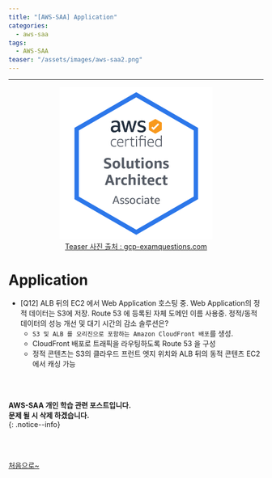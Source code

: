 ```yaml
---
title: "[AWS-SAA] Application"
categories:
  - aws-saa
tags:
  - AWS-SAA
teaser: "/assets/images/aws-saa2.png"
---
```

<!-- Created by Chae Seung Min - CarefreeLife
Visit my Programming blog: https://carefreelife98.github.io --> 
---

<div style="text-align: center;">
  <img src="/assets/images/aws-saa.png" alt="aws-saa_Procdess" width="60%" min-width="200px" itemprop="image"><br>
  <a href="https://www.gcp-examquestions.com/course/aws-certified-solutions-architect-associate-saa-c02-actual-exam/">Teaser 사진 출처 : gcp-examquestions.com</a>
</div>

# Application

- [Q12]
ALB 뒤의 EC2 에서 Web Application 호스팅 중.
Web Application의 정적 데이터는 S3에 저장.
Route 53 에 등록된 자체 도메인 이름 사용중.
정적/동적 데이터의 성능 개선 및 대기 시간의 감소 솔루션은?
    - `S3 및 ALB 를 오리진으로 포함하는 Amazon CloudFront 배포`를 생성.
    - CloudFront 배포로 트래픽을 라우팅하도록 Route 53 을 구성
    - 정적 콘텐츠는 S3의 클라우드 프런트 엣지 위치와 ALB 뒤의 동적 콘텐츠 EC2에서 캐싱 가능

<br><br>

  





**AWS-SAA 개인 학습 관련 포스트입니다.** <br>
**문제 될 시 삭제 하겠습니다.** <br>
{: .notice--info}


<br><br>

[처음으로~](#)
